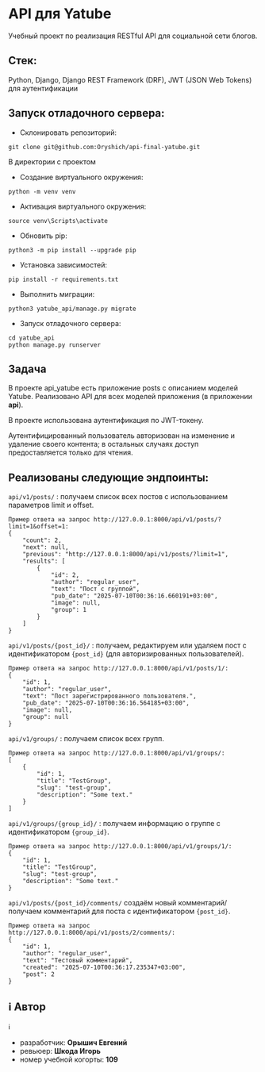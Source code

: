 # API для Yatube  
Учебный проект по реализация RESTful API для социальной сети блогов.  


## Стек:
Python, Django, Django REST Framework (DRF), JWT (JSON Web Tokens) для аутентификации  

## Запуск отладочного сервера:
- Склонировать репозиторий:
```commandline
git clone git@github.com:Oryshich/api-final-yatube.git
```
В директории с проектом
- Создание виртуального окружения:
```commandline
python -m venv venv
```
- Активация виртуального окружения:
```commandline
source venv\Scripts\activate  
```
- Обновить pip:
```commandline
python3 -m pip install --upgrade pip
```
- Установка зависимостей:
```commandline
pip install -r requirements.txt
```
- Выполнить миграции:
```
python3 yatube_api/manage.py migrate
```
- Запуск отладочного сервера:
```commandline
cd yatube_api
python manage.py runserver
```

## Задача  
В проекте api_yatube есть приложение posts с описанием моделей Yatube.
Реализовано API для всех моделей приложения (в приложении **api**).

В проекте 
использована аутентификация по JWT-токену.  

Аутентифицированный пользователь авторизован на изменение и удаление своего контента; 
в остальных случаях доступ предоставляется только для чтения. 

## Реализованы следующие эндпоинты:
```api/v1/posts/``` : получаем список всех постов с использованием параметров limit и offset.
``` 
Пример ответа на запрос http://127.0.0.1:8000/api/v1/posts/?limit=1&offset=1:
{
    "count": 2,
    "next": null,
    "previous": "http://127.0.0.1:8000/api/v1/posts/?limit=1",
    "results": [
        {
            "id": 2,
            "author": "regular_user",
            "text": "Пост с группой",
            "pub_date": "2025-07-10T00:36:16.660191+03:00",
            "image": null,
            "group": 1
        }
    ]
}
```  
```api/v1/posts/{post_id}/``` : получаем, редактируем или удаляем пост с идентификатором ```{post_id}``` (для авторизированных пользователей).
```
Пример ответа на запрос http://127.0.0.1:8000/api/v1/posts/1/:
{
    "id": 1,
    "author": "regular_user",
    "text": "Пост зарегистрированного пользователя.",
    "pub_date": "2025-07-10T00:36:16.564185+03:00",
    "image": null,
    "group": null
}
``` 
```api/v1/groups/``` : получаем список всех групп.  
```
Пример ответа на запрос http://127.0.0.1:8000/api/v1/groups/:
[
    {
        "id": 1,
        "title": "TestGroup",
        "slug": "test-group",
        "description": "Some text."
    }
]
```
```api/v1/groups/{group_id}/``` : получаем информацию о группе с идентификатором ```{group_id}```.  
```
Пример ответа на запрос http://127.0.0.1:8000/api/v1/groups/1/:
{
    "id": 1,
    "title": "TestGroup",
    "slug": "test-group",
    "description": "Some text."
}
```
```api/v1/posts/{post_id}/comments/```  создаём новый комментарий/получаем комментарий для поста с идентификатором ```{post_id}```.   
```
Пример ответа на запрос http://127.0.0.1:8000/api/v1/posts/2/comments/:
{
    "id": 1,
    "author": "regular_user",
    "text": "Тестовый комментарий",
    "created": "2025-07-10T00:36:17.235347+03:00",
    "post": 2
}
```

## :information_source: Автор  
:information_source:
* разработчик: **Орышич Евгений**  
* ревьюер: **Шкода Игорь**  
* номер учебной когорты: **109**  

<!-- Спринт 14 -->
